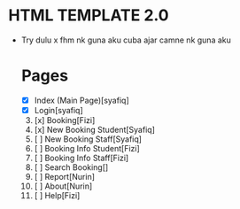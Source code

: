 # HTML TEMPLATE 2.0

- Try dulu x fhm nk guna aku cuba ajar camne nk guna aku

  # Pages

  - [x] Index (Main Page)[syafiq]
  - [x] Login[syafiq]
  3. [x] Booking[Fizi]
  4. [x] New Booking Student[Syafiq]
  5. [ ] New Booking Staff[Syafiq]
  6. [ ] Booking Info Student[Fizi]
  7. [ ] Booking Info Staff[Fizi]
  8. [ ] Search Booking[]
  9. [ ] Report[Nurin]
  10. [ ] About[Nurin]
  11. [ ] Help[Fizi]